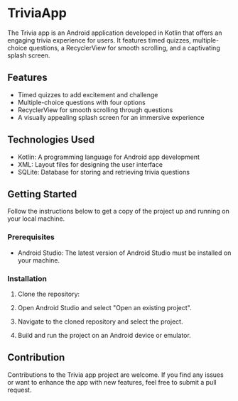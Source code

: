 # TriviaApp

The Trivia app is an Android application developed in Kotlin that offers an engaging trivia experience for users. It features timed quizzes, multiple-choice questions, a RecyclerView for smooth scrolling, and a captivating splash screen.

## Features

- Timed quizzes to add excitement and challenge
- Multiple-choice questions with four options
- RecyclerView for smooth scrolling through questions
- A visually appealing splash screen for an immersive experience

## Technologies Used

- Kotlin: A programming language for Android app development
- XML: Layout files for designing the user interface
- SQLite: Database for storing and retrieving trivia questions

## Getting Started

Follow the instructions below to get a copy of the project up and running on your local machine.

### Prerequisites

- Android Studio: The latest version of Android Studio must be installed on your machine.

### Installation

1. Clone the repository:
2. Open Android Studio and select "Open an existing project".

3. Navigate to the cloned repository and select the project.

4. Build and run the project on an Android device or emulator.

## Contribution

Contributions to the Trivia app project are welcome. If you find any issues or want to enhance the app with new features, feel free to submit a pull request.

